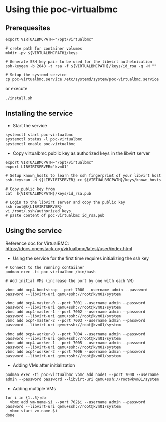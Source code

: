 # Using thie poc-virtualbmc

## Prerequesites
```
export VIRTUALBMCPATH="/opt/virtualbmc"

# crete path for container volumes
mkdir -pv ${VIRTUALBMCPATH}/keys

# Generate SSH key pair to be used for the libvirt authetnication
ssh-keygen -b 2048 -t rsa -f ${VIRTUALBMCPATH}/keys/id_rsa -q -N ""

# Setup the systemd service
cp poc-virtualbmc.service /etc/systemd/system/poc-virtualbmc.service
```

or execute
```
./install.sh
```

## Installing the service

- Start the service
```
systemctl start poc-virtualbmc
systemctl status -l poc-virtualbmc
systemctl enable poc-virtualbmc
```

- Copy virtualbmc public key as authorized keys in the libvirt server
```
export VIRTUALBMCPATH="/opt/virtualbmc"
export LIBVIRTSERVER="kvm01"

# Setup known_hosts to learn the ssh fingerprint of your libvirt host
ssh-keyscan -H ${LIBVIRTSERVER} >> ${VIRTUALBMCPATH}/keys/known_hosts

# Copy public key from
cat  ${VIRTUALBMCPATH}/keys/id_rsa.pub

# Login to the libvirt server and copy the public key
ssh root@${LIBVIRTSERVER}
vi /root/.ssh/authorized_keys
# paste content of poc-virtualbmc id_rsa.pub

```

## Using the service

Reference doc for VirtualBMC: https://docs.openstack.org/virtualbmc/latest/user/index.html

- Using the service for the first time requires initializing the ssh key
```
# Connect to the running contaiiner
podman exec -ti poc-virtualbmc /bin/bash

# Add initial VMs (increase the port by one with each VM)

vbmc add ocp4-bootstrap --port 7000 --username admin --password password --libvirt-uri qemu+ssh://root@kvm01/system

vbmc add ocp4-master-0 --port 7001 --username admin --password password --libvirt-uri qemu+ssh://root@kvm01/system
vbmc add ocp4-master-1 --port 7002 --username admin --password password --libvirt-uri qemu+ssh://root@kvm01/system
vbmc add ocp4-master-2 --port 7003 --username admin --password password --libvirt-uri qemu+ssh://root@kvm01/system

vbmc add ocp4-worker-0 --port 7004 --username admin --password password --libvirt-uri qemu+ssh://root@kvm01/system
vbmc add ocp4-worker-1 --port 7005 --username admin --password password --libvirt-uri qemu+ssh://root@kvm01/system
vbmc add ocp4-worker-2 --port 7006 --username admin --password password --libvirt-uri qemu+ssh://root@kvm01/system
```

- Adding VMs after initialization
```
podman exec -ti poc-virtualbmc vbmc add node1 --port 7000 --username admin --password password --libvirt-uri qemu+ssh://root@kvm01/system
```

- Adding multiple VMs 
```
for i in {1..5};do
  vbmc add vm-name-$i --port 702$i --username admin --password password --libvirt-uri qemu+ssh://root@kvm01/system
  vbmc start vm-name-$i
done

```
